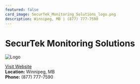 ```yaml
---
featured: false
card_image: SecurTek_Monitoring_Solutions_logo.png
description: Winnipeg, MB | (877) 777-7590
---
```


# SecurTek Monitoring Solutions
<img src="SecurTek_Monitoring_Solutions_logo.png" alt="Logo" style="max-width: 200px; height: auto;">

<a href="https://www.securtek.com">Visit Website</a>  
**Location:** Winnipeg, MB  
**Phone:** (877) 777-7590
